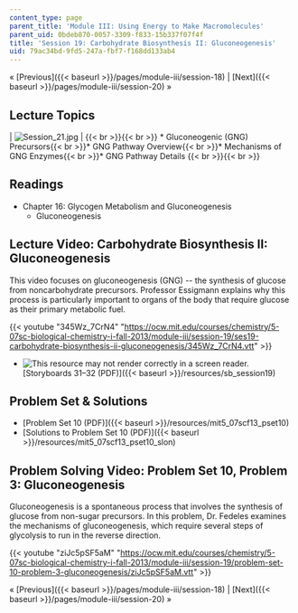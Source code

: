 ```yaml
---
content_type: page
parent_title: 'Module III: Using Energy to Make Macromolecules'
parent_uid: 0bdeb870-0057-3309-f833-15b337f07f4f
title: 'Session 19: Carbohydrate Biosynthesis II: Gluconeogenesis'
uid: 79ac34bd-9fd5-247a-fbf7-f168dd133ab4
---
```


« [Previous]({{< baseurl >}}/pages/module-iii/session-18) | [Next]({{< baseurl >}}/pages/module-iii/session-20) »

Lecture Topics
--------------

| ![Session_21.jpg](BASEURL_PLACEHOLDER/resources/session_21) |  {{< br >}}{{< br >}} *   Gluconeogenic (GNG) Precursors{{< br >}}*   GNG Pathway Overview{{< br >}}*   Mechanisms of GNG Enzymes{{< br >}}*   GNG Pathway Details {{< br >}}{{< br >}}  

Readings
--------

*   Chapter 16: Glycogen Metabolism and Gluconeogenesis
    *   Gluconeogenesis

Lecture Video: Carbohydrate Biosynthesis II: Gluconeogenesis
------------------------------------------------------------

This video focuses on gluconeogenesis (GNG) -- the synthesis of glucose from noncarbohydrate precursors. Professor Essigmann explains why this process is particularly important to organs of the body that require glucose as their primary metabolic fuel.

{{< youtube "345Wz_7CrN4" "https://ocw.mit.edu/courses/chemistry/5-07sc-biological-chemistry-i-fall-2013/module-iii/session-19/ses19-carbohydrate-biosynthesis-ii-gluconeogenesis/345Wz_7CrN4.vtt" >}}

*   ![This resource may not render correctly in a screen reader.](/images/inacessible.gif)[Storyboards 31–32 (PDF)]({{< baseurl >}}/resources/sb_session19)

Problem Set & Solutions
-----------------------

*   [Problem Set 10 (PDF)]({{< baseurl >}}/resources/mit5_07scf13_pset10)
*   [Solutions to Problem Set 10 (PDF)]({{< baseurl >}}/resources/mit5_07scf13_pset10_slon)

Problem Solving Video: Problem Set 10, Problem 3: Gluconeogenesis
-----------------------------------------------------------------

Gluconeogenesis is a spontaneous process that involves the synthesis of glucose from non-sugar precursors. In this problem, Dr. Fedeles examines the mechanisms of gluconeogenesis, which require several steps of glycolysis to run in the reverse direction.

{{< youtube "ziJc5pSF5aM" "https://ocw.mit.edu/courses/chemistry/5-07sc-biological-chemistry-i-fall-2013/module-iii/session-19/problem-set-10-problem-3-gluconeogenesis/ziJc5pSF5aM.vtt" >}}

« [Previous]({{< baseurl >}}/pages/module-iii/session-18) | [Next]({{< baseurl >}}/pages/module-iii/session-20) »